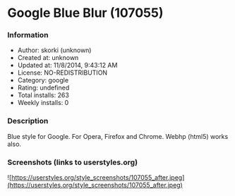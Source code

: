 # Google Blue Blur (107055)

### Information
- Author: skorki (unknown)
- Created at: unknown
- Updated at: 11/8/2014, 9:43:12 AM
- License: NO-REDISTRIBUTION
- Category: google
- Rating: undefined
- Total installs: 263
- Weekly installs: 0


### Description
Blue style for Google. For Opera, Firefox and Chrome. Webhp (html5) works also.


### Screenshots (links to userstyles.org)
![https://userstyles.org/style_screenshots/107055_after.jpeg](https://userstyles.org/style_screenshots/107055_after.jpeg)


